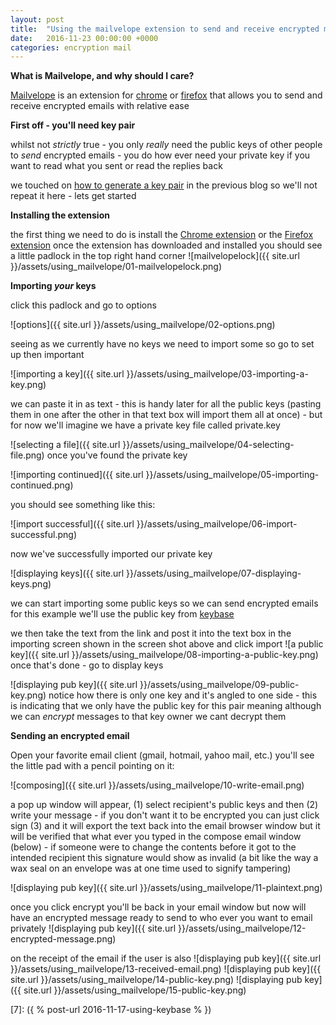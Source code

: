 ```yaml
---
layout: post
title:  "Using the mailvelope extension to send and receive encrypted mail"
date:   2016-11-23 00:00:00 +0000
categories: encryption mail
---
```


__What is Mailvelope, and why should I care?__

[Mailvelope][3] is an extension for [chrome][1] or [firefox][2] that allows you to send and receive encrypted emails with relative ease

__First off - you'll need key pair__

whilst not _strictly_ true - you only _really_ need the public keys of other people to _send_ encrypted emails - you do how ever need your private key if you want to read what you sent or read the replies back

we touched on [how to generate a key pair][6] in the previous blog so we'll not repeat it here - lets get started

__Installing the extension__

the first thing we need to do is install the [Chrome extension][4] or the [Firefox extension][5]
once the extension has downloaded and installed you should see a little padlock in the top right hand corner ![mailvelopelock]({{ site.url }}/assets/using_mailvelope/01-mailvelopelock.png)

__Importing *your* keys__

click this padlock and go to options

![options]({{ site.url }}/assets/using_mailvelope/02-options.png)

seeing as we currently have no keys we need to import some so go to set up then important

![importing a key]({{ site.url }}/assets/using_mailvelope/03-importing-a-key.png)

we can paste it in as text - this is handy later for all the public keys (pasting them in one after the other in that text box will import them all at once) - but for now we'll imagine we have a private key file called private.key

![selecting a file]({{ site.url }}/assets/using_mailvelope/04-selecting-file.png)
once you've found the private key

![importing continued]({{ site.url }}/assets/using_mailvelope/05-importing-continued.png)

you should see something like this:

![import successful]({{ site.url }}/assets/using_mailvelope/06-import-successful.png)

now we've successfully imported our private key


![displaying keys]({{ site.url }}/assets/using_mailvelope/07-displaying-keys.png)

we can start importing some public keys so we can send encrypted emails for this example we'll use the public key from [keybase][6]

we then take the text from the link and post it into the text box in the importing screen shown in the screen shot above and click import
![a public key]({{ site.url }}/assets/using_mailvelope/08-importing-a-public-key.png)
once that's done - go to display keys


![displaying pub key]({{ site.url }}/assets/using_mailvelope/09-public-key.png)
notice how there is only one key and it's angled to one side - this is indicating that we only have the public key for this pair meaning although we can *encrypt* messages to that key owner we cant decrypt them

__Sending an encrypted email__

Open your favorite email client (gmail, hotmail, yahoo mail, etc.) you'll see the little pad with a pencil pointing on it:

![composing]({{ site.url }}/assets/using_mailvelope/10-write-email.png)

a pop up window will appear, (1) select recipient's public keys and then (2) write your message - if you don't want it to be encrypted you can just click sign (3) and it will export the text back into the email browser window but it will be verified that what ever you typed in the compose email window (below) - if someone were to change the contents before it got to the intended recipient this signature would show as invalid (a bit like the way a wax seal on an envelope was at one time used to signify tampering)

![displaying pub key]({{ site.url }}/assets/using_mailvelope/11-plaintext.png)

once you click encrypt you'll be back in your email window but now will have an encrypted message ready to send to who ever you want to email privately
![displaying pub key]({{ site.url }}/assets/using_mailvelope/12-encrypted-message.png)

on the receipt of the email if the user is also 
![displaying pub key]({{ site.url }}/assets/using_mailvelope/13-received-email.png)
![displaying pub key]({{ site.url }}/assets/using_mailvelope/14-public-key.png)
![displaying pub key]({{ site.url }}/assets/using_mailvelope/15-public-key.png)

   [1]: https://google.com/chrome "chrome"
   [2]: https://www.mozilla.org/en-GB/firefox/new/ "Firefox download page"
   [3]: https://www.mailvelope.com "mailvelope"
   [4]: https://chrome.google.com/webstore/search/mailvelope?hl=en "chrome extension"
   [5]: https://download.mailvelope.com/releases/latest/mailvelope.firefox.xpi "firefox extension"
   [6]: https://keybase.io/hackspacer123/key.asc "test pub key"
   [7]: ({ % post-url 2016-11-17-using-keybase % })
